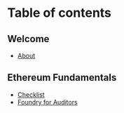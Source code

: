 # Table of contents

## Welcome

* [About](README.md)

## Ethereum Fundamentals

* [Checklist](welcome/checklist.md)
* [Foundry for Auditors](ethereum-fundamentals/foundry-for-auditors.md)
